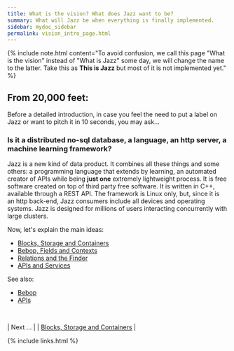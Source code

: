 ```yaml
---
title: What is the vision? What does Jazz want to be?
summary: What will Jazz be when everything is finally implemented.
sidebar: mydoc_sidebar
permalink: vision_intro_page.html
---
```


{% include note.html content="To avoid confusion, we call this page \"What is the vision\" instead of \"What is Jazz\" some day, we will
change the name to the latter. Take this as **This is Jazz** but most of it is not implemented yet." %}


## From 20,000 feet:

Before a detailed introduction, in case you feel the need to put a label on Jazz or want to pitch it in 10 seconds, you may ask...

### Is it a distributed no-sql database, a language, an http server, a machine learning framework?

Jazz is a new kind of data product. It combines all these things and some others: a programming language that extends by learning, an automated creator of APIs while being **just one** extremely lightweight process. It is free software created on top of third party free software. It is written in C++, available through a REST API. The framework is Linux only, but, since it is an http back-end, Jazz consumers include all devices and operating systems. Jazz is designed for millions of users interacting concurrently with large clusters.

Now, let's explain the main ideas:

* [Blocks, Storage and Containers](vision_blocks_containers.html)
* [Bebop, Fields and Contexts](vision_bop_fields_contexts.html)
* [Relations and the Finder](vision_relations_finder.html)
* [APIs and Services](vision_apis_services.html)

See also:

* [Bebop](bop_ref_elements.html)
* [APIs](api_ref_elements.html)

<br/>

| <span class="label label-info">Next ...</span> |
| [Blocks, Storage and Containers](vision_blocks_containers.html) |

{% include links.html %}
